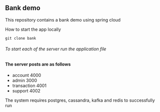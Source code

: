 Bank demo
----
This repository contains a bank demo using spring cloud


How to start the app locally
```jsunicoderegexp
git clone bank
```

###### To start each of the server run the application file

#### The server posts are as follows
* account 4000
* admin 3000
* transaction 4001
* support 4002

The system requires postgres, cassandra, kafka and redis to successfully run
